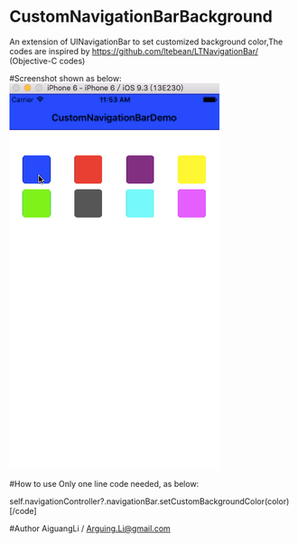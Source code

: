# CustomNavigationBarBackground
An extension of UINavigationBar to set customized background color,The codes are inspired by https://github.com/ltebean/LTNavigationBar/ (Objective-C codes)

#Screenshot shown as below:
![demo gif](https://github.com/AiguangLi/CustomNavigationBarBackground/blob/master/screenshot.gif "Demo Gif")

#How to use
Only one line code needed, as below:
<!-- lang:swift -->
self.navigationController?.navigationBar.setCustomBackgroundColor(color) [/code]</pre>

#Author
AiguangLi / Arguing.Li@gmail.com
